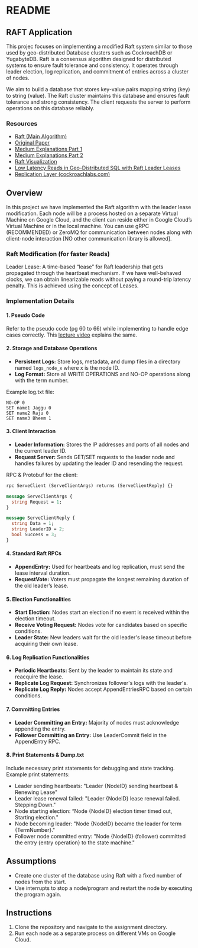 # README

## RAFT Application

This projec focuses on implementing a modified Raft system similar to those used by geo-distributed Database clusters such as CockroachDB or YugabyteDB. Raft is a consensus algorithm designed for distributed systems to ensure fault tolerance and consistency. It operates through leader election, log replication, and commitment of entries across a cluster of nodes.

We aim to build a database that stores key-value pairs mapping string (key) to string (value). The Raft cluster maintains this database and ensures fault tolerance and strong consistency. The client requests the server to perform operations on this database reliably.

### Resources
- [Raft (Main Algorithm)](https://raft.github.io/)
- [Original Paper](https://raft.github.io/raft.pdf)
- [Medium Explanations Part 1](https://medium.com/@eugene.lai/raft-consensus-algorithm-part-1-914b062da2b)
- [Medium Explanations Part 2](https://medium.com/@eugene.lai/raft-consensus-algorithm-part-2-8fbbeb7f9b6d)
- [Raft Visualization](https://raft.github.io/raftscope/index.html)
- [Low Latency Reads in Geo-Distributed SQL with Raft Leader Leases](https://www.yugabyte.com/blog/low-latency-reads-in-geo-distributed-sql-with-raft-leader-leases/)
- [Replication Layer (cockroachlabs.com)](https://www.cockroachlabs.com/docs/v21.1/architecture/replication-layer.html)

## Overview

In this project we have implemented the Raft algorithm with the leader lease modification. Each node will be a process hosted on a separate Virtual Machine on Google Cloud, and the client can reside either in Google Cloud’s Virtual Machine or in the local machine. You can use gRPC (RECOMMENDED) or ZeroMQ for communication between nodes along with client-node interaction [NO other communication library is allowed].

### Raft Modification (for faster Reads)
Leader Lease: A time-based “lease” for Raft leadership that gets propagated through the heartbeat mechanism. If we have well-behaved clocks, we can obtain linearizable reads without paying a round-trip latency penalty. This is achieved using the concept of Leases.

### Implementation Details

#### 1. Pseudo Code
Refer to the pseudo code (pg 60 to 66) while implementing to handle edge cases correctly. This [lecture video](https://youtu.be/u-mNf9Rt7mw) explains the same.

#### 2. Storage and Database Operations
- **Persistent Logs:** Store logs, metadata, and dump files in a directory named `logs_node_x` where x is the node ID.
- **Log Format:** Store all WRITE OPERATIONS and NO-OP operations along with the term number.

Example log.txt file:
```
NO-OP 0
SET name1 Jaggu 0
SET name2 Raju 0
SET name3 Bheem 1
```

#### 3. Client Interaction
- **Leader Information:** Stores the IP addresses and ports of all nodes and the current leader ID.
- **Request Server:** Sends GET/SET requests to the leader node and handles failures by updating the leader ID and resending the request.

RPC & Protobuf for the client:
```proto
rpc ServeClient (ServeClientArgs) returns (ServeClientReply) {}

message ServeClientArgs {
  string Request = 1;
}

message ServeClientReply {
  string Data = 1;
  string LeaderID = 2;
  bool Success = 3;
}
```

#### 4. Standard Raft RPCs
- **AppendEntry:** Used for heartbeats and log replication, must send the lease interval duration.
- **RequestVote:** Voters must propagate the longest remaining duration of the old leader’s lease.

#### 5. Election Functionalities
- **Start Election:** Nodes start an election if no event is received within the election timeout.
- **Receive Voting Request:** Nodes vote for candidates based on specific conditions.
- **Leader State:** New leaders wait for the old leader's lease timeout before acquiring their own lease.

#### 6. Log Replication Functionalities
- **Periodic Heartbeats:** Sent by the leader to maintain its state and reacquire the lease.
- **Replicate Log Request:** Synchronizes follower's logs with the leader's.
- **Replicate Log Reply:** Nodes accept AppendEntriesRPC based on certain conditions.

#### 7. Committing Entries
- **Leader Committing an Entry:** Majority of nodes must acknowledge appending the entry.
- **Follower Committing an Entry:** Use LeaderCommit field in the AppendEntry RPC.

#### 8. Print Statements & Dump.txt
Include necessary print statements for debugging and state tracking. Example print statements:
- Leader sending heartbeats: "Leader {NodeID} sending heartbeat & Renewing Lease"
- Leader lease renewal failed: "Leader {NodeID} lease renewal failed. Stepping Down."
- Node starting election: “Node {NodeID} election timer timed out, Starting election."
- Node becoming leader: "Node {NodeID} became the leader for term {TermNumber}."
- Follower node committed entry: "Node {NodeID} (follower) committed the entry {entry operation} to the state machine."

## Assumptions
- Create one cluster of the database using Raft with a fixed number of nodes from the start.
- Use interrupts to stop a node/program and restart the node by executing the program again.

## Instructions
1. Clone the repository and navigate to the assignment directory.
2. Run each node as a separate process on different VMs on Google Cloud.
